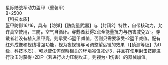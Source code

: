 <title>星际陆战军动力盔甲</title>
<meta name="GENERATOR" content="WinCHM">
<meta http-equiv="Content-Type" content="text/html; charset=gb2312">
<br>星际陆战军动力盔甲（重装甲）
<br>B+2500
<br>【科技本质】
<br>盔甲防御16/16，具有【防弹】【防能量武器】与【封闭2】特性，自带核动力，允许真空使用，三防，空气自循环。穿戴者获得2点全能量抗力与伤害减免2/-。穿戴者若没有植入黑甲壳，则承受-5盔甲减值，否则只需要承受-2盔甲减值。配有红外成像和视线增强功能，视为夜视镜与可调整望远镜的效果（【侦测等级】为D级，科技本质），可以使任何观察相关的环境减值减少3，并且在使用射击技能进行攻击时获得+2DP（若进行火力压制攻击，则视为+1伤害）的器械加值。